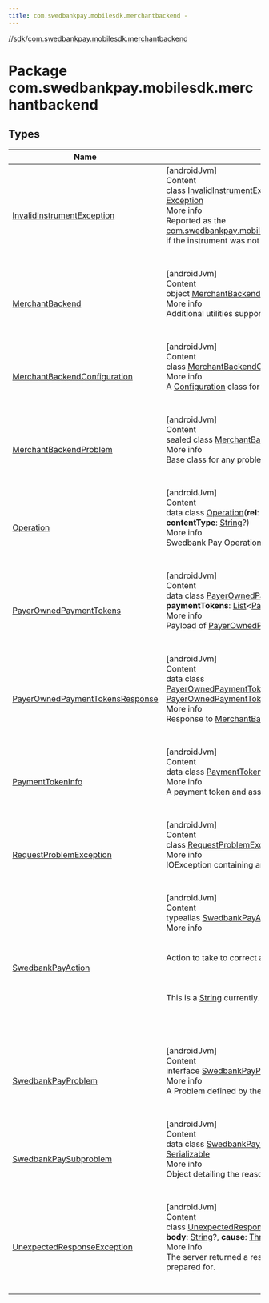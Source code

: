 ```yaml
---
title: com.swedbankpay.mobilesdk.merchantbackend -
---
```

//[sdk](../../index)/[com.swedbankpay.mobilesdk.merchantbackend](index)



# Package com.swedbankpay.mobilesdk.merchantbackend  


## Types  
  
|  Name |  Summary | 
|---|---|
| <a name="com.swedbankpay.mobilesdk.merchantbackend/InvalidInstrumentException///PointingToDeclaration/"></a>[InvalidInstrumentException](-invalid-instrument-exception/index)| <a name="com.swedbankpay.mobilesdk.merchantbackend/InvalidInstrumentException///PointingToDeclaration/"></a>[androidJvm]  <br>Content  <br>class [InvalidInstrumentException](-invalid-instrument-exception/index)(**instrument**: [String](https://kotlinlang.org/api/latest/jvm/stdlib/kotlin/-string/index.html), **cause**: [Throwable](https://kotlinlang.org/api/latest/jvm/stdlib/kotlin/-throwable/index.html)?) : [Exception](https://developer.android.com/reference/kotlin/java/lang/Exception.html)  <br>More info  <br>Reported as the [com.swedbankpay.mobilesdk.PaymentViewModel.RichState.updateException](../com.swedbankpay.mobilesdk/-payment-view-model/-rich-state/update-exception) if the instrument was not valid for the payment order.  <br><br><br>|
| <a name="com.swedbankpay.mobilesdk.merchantbackend/MerchantBackend///PointingToDeclaration/"></a>[MerchantBackend](-merchant-backend/index)| <a name="com.swedbankpay.mobilesdk.merchantbackend/MerchantBackend///PointingToDeclaration/"></a>[androidJvm]  <br>Content  <br>object [MerchantBackend](-merchant-backend/index)  <br>More info  <br>Additional utilities supported by the Merchant Backend  <br><br><br>|
| <a name="com.swedbankpay.mobilesdk.merchantbackend/MerchantBackendConfiguration///PointingToDeclaration/"></a>[MerchantBackendConfiguration](-merchant-backend-configuration/index)| <a name="com.swedbankpay.mobilesdk.merchantbackend/MerchantBackendConfiguration///PointingToDeclaration/"></a>[androidJvm]  <br>Content  <br>class [MerchantBackendConfiguration](-merchant-backend-configuration/index) : [Configuration](../com.swedbankpay.mobilesdk/-configuration/index)  <br>More info  <br>A [Configuration](../com.swedbankpay.mobilesdk/-configuration/index) class for the Merchant Backend API.  <br><br><br>|
| <a name="com.swedbankpay.mobilesdk.merchantbackend/MerchantBackendProblem///PointingToDeclaration/"></a>[MerchantBackendProblem](-merchant-backend-problem/index)| <a name="com.swedbankpay.mobilesdk.merchantbackend/MerchantBackendProblem///PointingToDeclaration/"></a>[androidJvm]  <br>Content  <br>sealed class [MerchantBackendProblem](-merchant-backend-problem/index) : [Problem](../com.swedbankpay.mobilesdk/-problem/index)  <br>More info  <br>Base class for any problems encountered in the payment.  <br><br><br>|
| <a name="com.swedbankpay.mobilesdk.merchantbackend/Operation///PointingToDeclaration/"></a>[Operation](-operation/index)| <a name="com.swedbankpay.mobilesdk.merchantbackend/Operation///PointingToDeclaration/"></a>[androidJvm]  <br>Content  <br>data class [Operation](-operation/index)(**rel**: [String](https://kotlinlang.org/api/latest/jvm/stdlib/kotlin/-string/index.html)?, **method**: [String](https://kotlinlang.org/api/latest/jvm/stdlib/kotlin/-string/index.html)?, **href**: [String](https://kotlinlang.org/api/latest/jvm/stdlib/kotlin/-string/index.html)?, **contentType**: [String](https://kotlinlang.org/api/latest/jvm/stdlib/kotlin/-string/index.html)?)  <br>More info  <br>Swedbank Pay Operation.  <br><br><br>|
| <a name="com.swedbankpay.mobilesdk.merchantbackend/PayerOwnedPaymentTokens///PointingToDeclaration/"></a>[PayerOwnedPaymentTokens](-payer-owned-payment-tokens/index)| <a name="com.swedbankpay.mobilesdk.merchantbackend/PayerOwnedPaymentTokens///PointingToDeclaration/"></a>[androidJvm]  <br>Content  <br>data class [PayerOwnedPaymentTokens](-payer-owned-payment-tokens/index)(**id**: [String](https://kotlinlang.org/api/latest/jvm/stdlib/kotlin/-string/index.html), **payerReference**: [String](https://kotlinlang.org/api/latest/jvm/stdlib/kotlin/-string/index.html), **paymentTokens**: [List](https://kotlinlang.org/api/latest/jvm/stdlib/kotlin.collections/-list/index.html)<[PaymentTokenInfo](-payment-token-info/index)>)  <br>More info  <br>Payload of [PayerOwnedPaymentTokensResponse](-payer-owned-payment-tokens-response/index)  <br><br><br>|
| <a name="com.swedbankpay.mobilesdk.merchantbackend/PayerOwnedPaymentTokensResponse///PointingToDeclaration/"></a>[PayerOwnedPaymentTokensResponse](-payer-owned-payment-tokens-response/index)| <a name="com.swedbankpay.mobilesdk.merchantbackend/PayerOwnedPaymentTokensResponse///PointingToDeclaration/"></a>[androidJvm]  <br>Content  <br>data class [PayerOwnedPaymentTokensResponse](-payer-owned-payment-tokens-response/index)(**payerOwnedPaymentTokens**: [PayerOwnedPaymentTokens](-payer-owned-payment-tokens/index), **operations**: [List](https://kotlinlang.org/api/latest/jvm/stdlib/kotlin.collections/-list/index.html)<[Operation](-operation/index)>)  <br>More info  <br>Response to [MerchantBackend.getPayerOwnedPaymentTokens](-merchant-backend/get-payer-owned-payment-tokens)  <br><br><br>|
| <a name="com.swedbankpay.mobilesdk.merchantbackend/PaymentTokenInfo///PointingToDeclaration/"></a>[PaymentTokenInfo](-payment-token-info/index)| <a name="com.swedbankpay.mobilesdk.merchantbackend/PaymentTokenInfo///PointingToDeclaration/"></a>[androidJvm]  <br>Content  <br>data class [PaymentTokenInfo](-payment-token-info/index)  <br>More info  <br>A payment token and associated information.  <br><br><br>|
| <a name="com.swedbankpay.mobilesdk.merchantbackend/RequestProblemException///PointingToDeclaration/"></a>[RequestProblemException](-request-problem-exception/index)| <a name="com.swedbankpay.mobilesdk.merchantbackend/RequestProblemException///PointingToDeclaration/"></a>[androidJvm]  <br>Content  <br>class [RequestProblemException](-request-problem-exception/index)(**problem**: [Problem](../com.swedbankpay.mobilesdk/-problem/index)) : [IOException](https://developer.android.com/reference/kotlin/java/io/IOException.html)  <br>More info  <br>IOException containing an RFC 7807 Problem object describing the error.  <br><br><br>|
| <a name="com.swedbankpay.mobilesdk.merchantbackend/SwedbankPayAction///PointingToDeclaration/"></a>[SwedbankPayAction](index.md#853214653%2FClasslikes%2F-1404661416)| <a name="com.swedbankpay.mobilesdk.merchantbackend/SwedbankPayAction///PointingToDeclaration/"></a>[androidJvm]  <br>Content  <br>typealias [SwedbankPayAction](index.md#853214653%2FClasslikes%2F-1404661416) = [String](https://kotlinlang.org/api/latest/jvm/stdlib/kotlin/-string/index.html)  <br>More info  <br><br><br>Action to take to correct a problem reported by the Swedbank Pay backend.<br><br><br><br>This is a [String](https://kotlinlang.org/api/latest/jvm/stdlib/kotlin/-string/index.html) currently. Please refer to Swedbank Pay for possible values.<br><br>  <br><br><br>|
| <a name="com.swedbankpay.mobilesdk.merchantbackend/SwedbankPayProblem///PointingToDeclaration/"></a>[SwedbankPayProblem](-swedbank-pay-problem/index)| <a name="com.swedbankpay.mobilesdk.merchantbackend/SwedbankPayProblem///PointingToDeclaration/"></a>[androidJvm]  <br>Content  <br>interface [SwedbankPayProblem](-swedbank-pay-problem/index)  <br>More info  <br>A Problem defined by the Swedbank Pay backend.  <br><br><br>|
| <a name="com.swedbankpay.mobilesdk.merchantbackend/SwedbankPaySubproblem///PointingToDeclaration/"></a>[SwedbankPaySubproblem](-swedbank-pay-subproblem/index)| <a name="com.swedbankpay.mobilesdk.merchantbackend/SwedbankPaySubproblem///PointingToDeclaration/"></a>[androidJvm]  <br>Content  <br>data class [SwedbankPaySubproblem](-swedbank-pay-subproblem/index)(**name**: [String](https://kotlinlang.org/api/latest/jvm/stdlib/kotlin/-string/index.html)?, **description**: [String](https://kotlinlang.org/api/latest/jvm/stdlib/kotlin/-string/index.html)?) : [Serializable](https://developer.android.com/reference/kotlin/java/io/Serializable.html)  <br>More info  <br>Object detailing the reason for a [SwedbankPayProblem](-swedbank-pay-problem/index).  <br><br><br>|
| <a name="com.swedbankpay.mobilesdk.merchantbackend/UnexpectedResponseException///PointingToDeclaration/"></a>[UnexpectedResponseException](-unexpected-response-exception/index)| <a name="com.swedbankpay.mobilesdk.merchantbackend/UnexpectedResponseException///PointingToDeclaration/"></a>[androidJvm]  <br>Content  <br>class [UnexpectedResponseException](-unexpected-response-exception/index)(**status**: [Int](https://kotlinlang.org/api/latest/jvm/stdlib/kotlin/-int/index.html), **contentType**: [String](https://kotlinlang.org/api/latest/jvm/stdlib/kotlin/-string/index.html)?, **body**: [String](https://kotlinlang.org/api/latest/jvm/stdlib/kotlin/-string/index.html)?, **cause**: [Throwable](https://kotlinlang.org/api/latest/jvm/stdlib/kotlin/-throwable/index.html)?) : [IOException](https://developer.android.com/reference/kotlin/java/io/IOException.html)  <br>More info  <br>The server returned a response that [MerchantBackendConfiguration](-merchant-backend-configuration/index) was not prepared for.  <br><br><br>|

